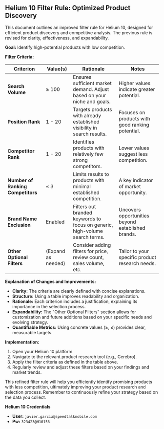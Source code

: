## Helium 10 Filter Rule: Optimized Product Discovery

This document outlines an improved filter rule for Helium 10, designed for efficient product discovery and competitive analysis.  The previous rule is revised for clarity, effectiveness, and expandability.


**Goal:** Identify high-potential products with low competition.


**Filter Criteria:**

| Criterion             | Value(s)          | Rationale                                                                     | Notes                                          |
|-----------------------|--------------------|-----------------------------------------------------------------------------|-------------------------------------------------|
| **Search Volume**      | ≥ 100              | Ensures sufficient market demand. Adjust based on your niche and goals.      |  Higher values indicate greater potential.       |
| **Position Rank**     | 1 - 20             | Targets products with already established visibility in search results.       | Focuses on products with good ranking potential.|
| **Competitor Rank**    | 1 - 20             | Identifies products with relatively few strong competitors.                    | Lower values suggest less competition.          |
| **Number of Ranking Competitors** | ≤ 3                 | Limits results to products with minimal established competition.             | A key indicator of market opportunity.         |
| **Brand Name Exclusion** | Enabled             | Filters out branded keywords to focus on generic, high-volume search terms. | Uncovers opportunities beyond established brands.|
| **Other Optional Filters** | (Expand as needed) | Consider adding filters for price, review count, sales volume, etc.          | Tailor to your specific product research needs. |


**Explanation of Changes and Improvements:**

* **Clarity:**  The criteria are clearly defined with concise explanations.
* **Structure:** Using a table improves readability and organization.
* **Rationale:** Each criterion includes a justification, explaining its importance in the selection process.
* **Expandability:** The "Other Optional Filters" section allows for customization and future additions based on your specific needs and evolving strategy.
* **Quantifiable Metrics:** Using concrete values (≥, ≤)  provides clear, measurable targets.



**Implementation:**

1. Open your Helium 10 platform.
2. Navigate to the relevant product research tool (e.g., Cerebro).
3. Apply the filter criteria as defined in the table above.
4. Regularly review and adjust these filters based on your findings and market trends.


This refined filter rule will help you efficiently identify promising products with less competition, ultimately improving your product research and selection process. Remember to continuously refine your strategy based on the data you collect.


 **Helium 10 Credentials**

* **User:** `javier.garcia@speedtalkmobile.com`
* **Pw:** `323423@H10156`
